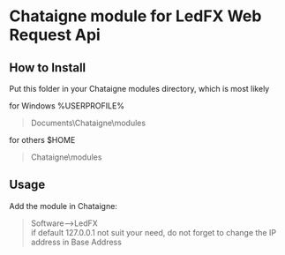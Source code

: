 # Chataigne module for LedFX Web Request Api

## How to Install

Put this folder in your Chataigne modules directory, which is most likely

for Windows %USERPROFILE%
> Documents\\Chataigne\\modules

for others $HOME
> Chataigne\\modules

## Usage

Add the module in Chataigne:

> Software-->LedFX \
> if default 127.0.0.1 not suit your need, do not forget to change the IP address in Base Address
